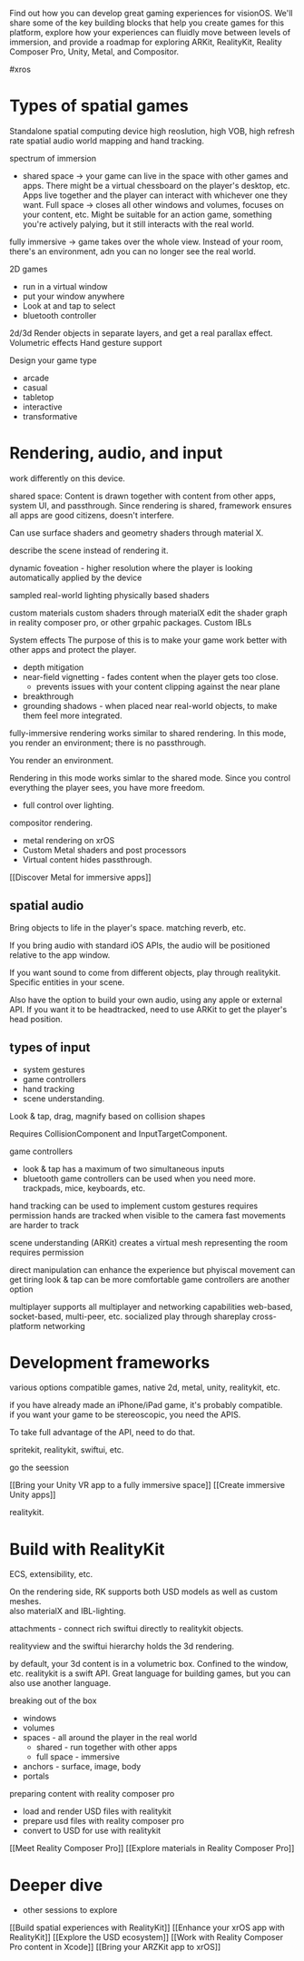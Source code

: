 Find out how you can develop great gaming experiences for visionOS. We'll share some of the key building blocks that help you create games for this platform, explore how your experiences can fluidly move between levels of immersion, and provide a roadmap for exploring ARKit, RealityKit, Reality Composer Pro, Unity, Metal, and Compositor.

#xros

# Types of spatial games

Standalone spatial computing device
high reoslution, high VOB, high refresh rate
spatial audio
world mapping and hand tracking.

spectrum of immersion

* shared space -> your game can live in the space with other games and apps.  There might be a virtual chessboard on the player's desktop, etc.  Apps live together and the player can interact with whichever one they want.
Full space -> closes all other windows and volumes, focuses on your content, etc.  Might be suitable for an action game, something you're actively palying, but it still interacts with the real world.

fully immersive -> game takes over the whole view.  Instead of your room, there's an environment, adn you can no longer see the real world.

2D games
* run in a virtual window
* put your window anywhere
* Look at and tap to select
* bluetooth controller

2d/3d
Render objects in separate layers, and get a real parallax effect.
Volumetric effects
Hand gesture support

Design your game type
* arcade
* casual
* tabletop
* interactive
* transformative


# Rendering, audio, and input

work differently on this device.  

shared space:
Content is drawn together with content from other apps, system UI, and passthrough.  Since rendering is shared, framework ensures all apps are good citizens, doesn't interfere.

Can use surface shaders and geometry shaders through material X.

describe the scene instead of rendering it.

dynamic foveation - higher resolution where the player is looking
automatically applied by the device

sampled real-world lighting
physically based shaders

custom materials
custom shaders through materialX
edit the shader graph in reality composer pro, or other grpahic packages.
Custom IBLs

System effects
The purpose of this is to make your game work better with other apps and protect the player.
* depth mitigation
* near-field vignetting - fades content when the player gets too close.  
	* prevents issues with your content clipping against the near plane
* breakthrough
* grounding shadows - when placed near real-world objects, to make them feel more integrated.

fully-immersive rendering works similar to shared rendering.  In this mode, you render an environment; there is no passthrough.

You render an environment.

Rendering in this mode works simlar to the shared mode.  Since you control everything the player sees, you have more freedom.

* full control over lighting.

compositor rendering.
* metal rendering on xrOS
* Custom Metal shaders and post processors
* Virtual content hides passthrough.

[[Discover Metal for immersive apps]]

## spatial audio
Bring objects to life in the player's space.  matching reverb, etc.

If you bring audio with standard iOS APIs, the audio will be positioned relative to the app window.

If you want sound to come from different objects, play through realitykit.  Specific entities in your scene.

Also have the option to build your own audio, using any apple or external API.  If you want it to be headtracked, need to use ARKit to get the player's head position.

## types of input
* system gestures
* game controllers
* hand tracking
* scene understanding.

Look & tap, drag, magnify
based on collision shapes

Requires CollisionComponent and InputTargetComponent.

game controllers
* look & tap has a maximum of two simultaneous inputs
* bluetooth game controllers can be used when you need more.  trackpads, mice, keyboards, etc.

hand tracking
can be used to implement custom gestures
requires permission
hands are tracked when visible to the camera
fast movements are harder to track

scene understanding (ARKit)
creates a virtual mesh representing the room
requires permission

direct manipulation can enhance the experience
but phyiscal movement can get tiring
look & tap can be more comfortable
game controllers are another option

multiplayer
supports all multiplayer and networking capabilities
web-based, socket-based, multi-peer, etc.
socialized play through shareplay
cross-platform networking



# Development frameworks

various options
compatible games, native 2d, metal, unity, realitykit, etc.


if you have already made an iPhone/iPad game, it's probably compatible.  
if you want your game to be stereoscopic, you need the APIS.

To take full advantage of the API, need to do that.

spritekit, realitykit, swiftui, etc.

go the seession

[[Bring your Unity VR app to a fully immersive space]]
[[Create immersive Unity apps]]

realitykit.


# Build with RealityKit
ECS, extensibility, etc.

On the rendering side, RK supports both USD models as well as custom meshes.  
also materialX and IBL-lighting.

attachments - connect rich swiftui directly to realitykit objects.

realityview and the swiftui hierarchy holds the 3d rendering.

by default, your 3d content is in a volumetric box.  Confined to the window, etc.
realitykit is a swift API.  Great language for building games, but you can also use another language.

breaking out of the box
* windows
* volumes
* spaces - all around the player in the real world
	* shared - run together with other apps
	* full space - immersive
* anchors - surface, image, body
* portals

preparing content with reality composer pro
* load and render USD files with realitykit
* prepare usd files with reality composer pro
* convert to USD for use with realitykit

[[Meet Reality Composer Pro]]
[[Explore materials in Reality Composer Pro]]

# Deeper dive
* other sessions to explore

[[Build spatial experiences with RealityKit]]
[[Enhance your xrOS app with RealityKit]]
[[Explore the USD ecosystem]]
[[Work with Reality Composer Pro content in Xcode]]
[[Bring your ARZKit app to xrOS]]

